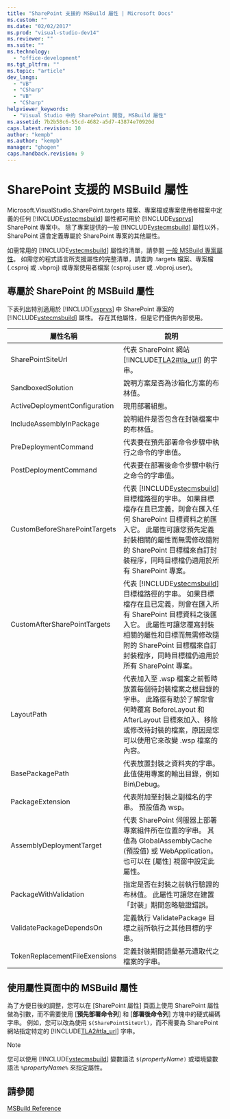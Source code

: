 ```yaml
---
title: "SharePoint 支援的 MSBuild 屬性 | Microsoft Docs"
ms.custom: ""
ms.date: "02/02/2017"
ms.prod: "visual-studio-dev14"
ms.reviewer: ""
ms.suite: ""
ms.technology: 
  - "office-development"
ms.tgt_pltfrm: ""
ms.topic: "article"
dev_langs: 
  - "VB"
  - "CSharp"
  - "VB"
  - "CSharp"
helpviewer_keywords: 
  - "Visual Studio 中的 SharePoint 開發, MSBuild 屬性"
ms.assetid: 7b2b58c6-55cd-4682-a5d7-43874e70920d
caps.latest.revision: 10
author: "kempb"
ms.author: "kempb"
manager: "ghogen"
caps.handback.revision: 9
---
```

# SharePoint 支援的 MSBuild 屬性
  Microsoft.VisualStudio.SharePoint.targets 檔案、專案檔或專案使用者檔案中定義的任何 [!INCLUDE[vstecmsbuild](../sharepoint/includes/vstecmsbuild-md.md)] 屬性都可用於 [!INCLUDE[vsprvs](../sharepoint/includes/vsprvs-md.md)] SharePoint 專案中。  除了專案提供的一般 [!INCLUDE[vstecmsbuild](../sharepoint/includes/vstecmsbuild-md.md)] 屬性以外，SharePoint 還會定義專屬於 SharePoint 專案的其他屬性。  
  
 如需常用的 [!INCLUDE[vstecmsbuild](../sharepoint/includes/vstecmsbuild-md.md)] 屬性的清單，請參閱 [一般 MSBuild 專案屬性](http://go.microsoft.com/fwlink/?LinkID=168687)。  如需您的程式語言所支援屬性的完整清單，請查詢 .targets 檔案、專案檔 \(.csproj 或 .vbproj\) 或專案使用者檔案 \(csproj.user 或 .vbproj.user\)。  
  
## 專屬於 SharePoint 的 MSBuild 屬性  
 下表列出特別適用於 [!INCLUDE[vsprvs](../sharepoint/includes/vsprvs-md.md)] 中 SharePoint 專案的 [!INCLUDE[vstecmsbuild](../sharepoint/includes/vstecmsbuild-md.md)] 屬性。  存在其他屬性，但是它們僅供內部使用。  
  
|屬性名稱|說明|  
|----------|--------|  
|SharePointSiteUrl|代表 SharePoint 網站 [!INCLUDE[TLA2#tla_url](../sharepoint/includes/tla2sharptla-url-md.md)] 的字串。|  
|SandboxedSolution|說明方案是否為沙箱化方案的布林值。|  
|ActiveDeploymentConfiguration|現用部署組態。|  
|IncludeAssemblyInPackage|說明組件是否包含在封裝檔案中的布林值。|  
|PreDeploymentCommand|代表要在預先部署命令步驟中執行之命令的字串值。|  
|PostDeploymentCommand|代表要在部署後命令步驟中執行之命令的字串值。|  
|CustomBeforeSharePointTargets|代表 [!INCLUDE[vstecmsbuild](../sharepoint/includes/vstecmsbuild-md.md)] 目標檔路徑的字串。  如果目標檔存在且已定義，則會在匯入任何 SharePoint 目標資料之前匯入它。  此屬性可讓您預先定義封裝相關的屬性而無需修改隨附的 SharePoint 目標檔來自訂封裝程序，同時目標檔仍適用於所有 SharePoint 專案。|  
|CustomAfterSharePointTargets|代表 [!INCLUDE[vstecmsbuild](../sharepoint/includes/vstecmsbuild-md.md)] 目標檔路徑的字串。  如果目標檔存在且已定義，則會在匯入所有 SharePoint 目標資料之後匯入它。  此屬性可讓您覆寫封裝相關的屬性和目標而無需修改隨附的 SharePoint 目標檔來自訂封裝程序，同時目標檔仍適用於所有 SharePoint 專案。|  
|LayoutPath|代表加入至 .wsp 檔案之前暫時放置每個待封裝檔案之根目錄的字串。  此路徑有助於了解您會何時覆寫 BeforeLayout 和 AfterLayout 目標來加入、移除或修改待封裝的檔案，原因是您可以使用它來改變 .wsp 檔案的內容。|  
|BasePackagePath|代表放置封裝之資料夾的字串。  此值使用專案的輸出目錄，例如 Bin\\Debug。|  
|PackageExtension|代表附加至封裝之副檔名的字串。  預設值為 wsp。|  
|AssemblyDeploymentTarget|代表 SharePoint 伺服器上部署專案組件所在位置的字串。  其值為 GlobalAssemblyCache \(預設值\) 或 WebApplication。  也可以在 \[屬性\] 視窗中設定此屬性。|  
|PackageWithValidation|指定是否在封裝之前執行驗證的布林值。  此屬性可讓您在建置「封裝」期間忽略驗證錯誤。|  
|ValidatePackageDependsOn|定義執行 ValidatePackage 目標之前所執行之其他目標的字串。|  
|TokenReplacementFileExensions|定義封裝期間語彙基元遭取代之檔案的字串。|  
  
## 使用屬性頁面中的 MSBuild 屬性  
 為了方便日後的調整，您可以在 \[SharePoint 屬性\] 頁面上使用 SharePoint 屬性做為引數，而不需要使用 \[**預先部署命令列**\] 和 \[**部署後命令列**\] 方塊中的硬式編碼字串。  例如，您可以改為使用 `$(SharePointSiteUrl)`，而不需要為 SharePoint 網站指定特定的 [!INCLUDE[TLA2#tla_url](../sharepoint/includes/tla2sharptla-url-md.md)] 字串。  
  
> [!NOTE]  
>  您可以使用 [!INCLUDE[vstecmsbuild](../sharepoint/includes/vstecmsbuild-md.md)] 變數語法 `$(`*propertyName*`)` 或環境變數語法 `%`*propertyName*`%` 來指定屬性。  
  
## 請參閱  
 [MSBuild Reference](../msbuild/msbuild-reference.md)  
  
  
